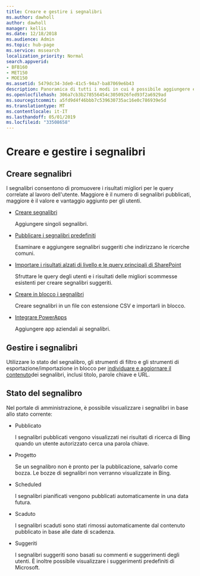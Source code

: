 ```yaml
---
title: Creare e gestire i segnalibri
ms.author: dawholl
author: dawholl
manager: kellis
ms.date: 12/18/2018
ms.audience: Admin
ms.topic: hub-page
ms.service: mssearch
localization_priority: Normal
search.appverid:
- BFB160
- MET150
- MOE150
ms.assetid: 5479dc34-3de0-41c5-94a7-ba87069e6b43
description: Panoramica di tutti i modi in cui è possibile aggiungere e creare segnalibri per i risultati del lavoro di ricerca di Microsoft
ms.openlocfilehash: 306a7cb3b278556454c3050926fed93f2a6929ad
ms.sourcegitcommit: a5fd9d4f46bbb7c539630735ac16e0c786939e5d
ms.translationtype: MT
ms.contentlocale: it-IT
ms.lasthandoff: 05/01/2019
ms.locfileid: "33508658"
---
```

# <a name="create-and-manage-bookmarks"></a>Creare e gestire i segnalibri

## <a name="create-bookmarks"></a>Creare segnalibri

I segnalibri consentono di promuovere i risultati migliori per le query correlate al lavoro dell'utente. Maggiore è il numero di segnalibri pubblicati, maggiore è il valore e vantaggio aggiunto per gli utenti.
  
- [Creare segnalibri](create-bookmarks.md)
    
    Aggiungere singoli segnalibri.
    
- [Pubblicare i segnalibri predefiniti](publish-default-bookmarks.md)
    
    Esaminare e aggiungere segnalibri suggeriti che indirizzano le ricerche comuni.
    
- [Importare i risultati alzati di livello e le query principali di SharePoint](import-sharepoint-promoted-results-and-top-queries.md)
    
    Sfruttare le query degli utenti e i risultati delle migliori scommesse esistenti per creare segnalibri suggeriti.
    
- [Creare in blocco i segnalibri](bulk-create-bookmarks.md)
    
    Creare segnalibri in un file con estensione CSV e importarli in blocco.
    
- [Integrare PowerApps](integrate-powerapps.md)
    
    Aggiungere app aziendali ai segnalibri.
    
## <a name="manage-bookmarks"></a>Gestire i segnalibri

Utilizzare lo stato del segnalibro, gli strumenti di filtro e gli strumenti di esportazione/importazione in blocco per [individuare e aggiornare il contenuto](manage-bookmarks.md)dei segnalibri, inclusi titolo, parole chiave e URL.
  
## <a name="bookmark-status"></a>Stato del segnalibro

Nel portale di amministrazione, è possibile visualizzare i segnalibri in base allo stato corrente:
  
- Pubblicato
    
    I segnalibri pubblicati vengono visualizzati nei risultati di ricerca di Bing quando un utente autorizzato cerca una parola chiave.
    
- Progetto
    
    Se un segnalibro non è pronto per la pubblicazione, salvarlo come bozza. Le bozze di segnalibri non verranno visualizzate in Bing.
    
- Scheduled
    
    I segnalibri pianificati vengono pubblicati automaticamente in una data futura.
    
- Scaduto
    
    I segnalibri scaduti sono stati rimossi automaticamente dal contenuto pubblicato in base alle date di scadenza.
    
- Suggeriti
    
    I segnalibri suggeriti sono basati su commenti e suggerimenti degli utenti. È inoltre possibile visualizzare i suggerimenti predefiniti di Microsoft.

  

